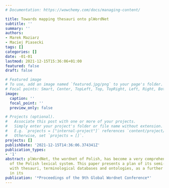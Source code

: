 ```yaml
---
# Documentation: https://wowchemy.com/docs/managing-content/

title: Towards mapping thesauri onto plWordNet
subtitle: ''
summary: ''
authors:
- Marek Maziarz
- Maciej Piasecki
tags: []
categories: []
date: -01-01
lastmod: 2021-12-15T15:36:06+01:00
featured: false
draft: false

# Featured image
# To use, add an image named `featured.jpg/png` to your page's folder.
# Focal points: Smart, Center, TopLeft, Top, TopRight, Left, Right, BottomLeft, Bottom, BottomRight.
image:
  caption: ''
  focal_point: ''
  preview_only: false

# Projects (optional).
#   Associate this post with one or more of your projects.
#   Simply enter your project's folder or file name without extension.
#   E.g. `projects = ["internal-project"]` references `content/project/deep-learning/index.md`.
#   Otherwise, set `projects = []`.
projects: []
publishDate: '2021-12-15T14:36:06.374341Z'
publication_types:
- '1'
abstract: plWordNet, the wordnet of Polish, has become a very comprehensive description
  of the Polish lexical system. This paper presents a plan of its semi-automated integration
  with thesauri, terminological databases and ontologies, as a further necessary step
  in its
publication: '*Proceedings of the 9th Global Wordnet Conference*'
---
```

